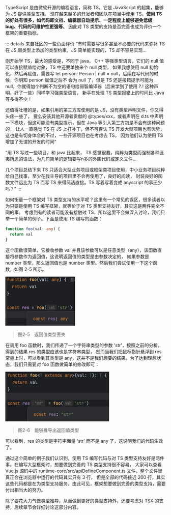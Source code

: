 TypeScript 是由微软开源的编程语言，简称 TS，它是 JavaScript 的超集，能够为 JS 提供类型支持。
现在越来越多的开发者和团队在项目中使用 TS。**使用 TS 的好处有很多，如代码即文档、编辑器自动提示、一定程度上能够避免低级 bug、代码的可维护性更强等**。
因此对 TS 类型的支持是否完善也成为评价一个框架的重要指标。

::: details 来自社区的一些负面评价
“有时需要写很多甚至不必要的代码来弥补 TS 在 JS 弱类型上添加的类型约束，JS 简单能实现的，TS 却不容易实现...

刚开始学 TS，最大的感受是，不同于 java， C++ 等强类型语言，它们的 null 值可以直接赋值给对象，TS 中还要单独来个 null 类型，
如果我想使用 null 初始化，然后再赋值，需要写 let person: Person | null = null，后续在写代码的时候，你明知 person 赋值之后不
会为 null 了，但是 TS 还是报错提示可能为 null，你就得加个判断不为空的语句给弱智编译器（后来学到了使用 ?.! 这种声明，好了一些）同样学习强类型语言，
新手在处理 TS 类型报错上的时间比 Java 等多得不少！

还值得吐槽的是，如果引用的第三方库使用的是 JS，没有类型声明文件，你又得头疼一些了，
要么安装其他开源者贡献的 @types/xxx，或者声明在 d.ts 中声明一下模块，但这可能没有类型提示，但在 Java 等引入第三方包是不会有这种问题的，
让人一直感觉 TS 在 JS 上打补丁，但不可否认 TS 开发大型项目也有优势，这也是有切身体会的不过，一些开源项目也在考虑去 TS，
因为他们认为使用 TS 增加了无谓的开发的时间”

“用 TS 写过一些项目，和 java 比起来， TS 感觉很蠢，纯粹为类型而强制各种匪夷所思的语法，为几句简单的逻辑要写n多的外围代码或定义文件...

几个项目总结下来 TS 只适合大型业务项目或框架类项目使用，中小业务项目纯粹给自己找事，至少在我主导的项目里不会再使用了，良好的阅读，
封装良好的函数文件远比为 TS 而写 TS 来得简洁直接。TS 写着写着变成 anyscript 的事还少吗？”
:::

如何衡量一个框架对 TS 类型支持的水平呢？这里有一个常见的误区，很多读者以为只要是使用 TS 编写框架，就等价于对 TS 类型支持友好，其实这是两件完全不同的事。
考虑到有的读者可能没有接触过 TS，所以这里不会做深入讨论，我们只举一个简单的例子。下面是使用 TS 编写的函数：

```ts
function foo(val: any) {
  return val
}
```

这个函数很简单，它接收参数 val 并且该参数可以是任意类型（any），该函数直接将参数作为返回值，这说明返回值的类型是由参数决定的，
如果参数是 number 类型，那么返回值也是 number 类型。然后我们尝试使用一下这个函数，如图 2-5 所示。

![img](./assets/05.png)
> 图2-5　返回值类型丢失

在调用 foo 函数时，我们传递了一个字符串类型的参数 'str'，按照之前的分析，得到的结果 res 的类型应该也是字符串类型，
然而当我们把鼠标指针悬浮到 res 常量上时，可以看到其类型是 any，这并不是我们想要的结果。为了达到理想状态，我们只需要对 foo 函数做简单的修改即可：

![img](./assets/06.png)
> 图2-6　能够推导出返回值类型

可以看到，res 的类型是字符字面量 'str' 而不是 any 了，这说明我们的代码生效了。

通过这个简单的例子我们认识到，使用 TS 编写代码与对 TS 类型支持友好是两件事。在编写大型框架时，想要做到完善的 TS 类型支持很不容易，
大家可以查看 Vue.js 源码中的 runtime-core/src/apiDefineComponent.ts 文件，整个文件里真正会在浏览器中运行的代码其实只有 3 行，
但是全部的代码接近 200 行，其实这些代码都是在为类型支持服务。由此可见，框架想要做到完善的类型支持，需要付出相当大的努力。

除了要花大力气做类型推导，从而做到更好的类型支持外，还要考虑对 TSX 的支持，后续章节会详细讨论这部分内容。
